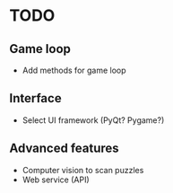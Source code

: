 # TODO

## Game loop
- Add methods for game loop

## Interface
- Select UI framework (PyQt? Pygame?)

## Advanced features
- Computer vision to scan puzzles
- Web service (API)